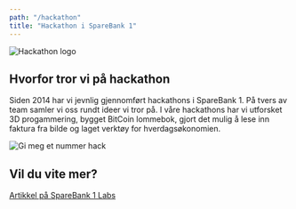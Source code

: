 ```yaml
---
path: "/hackathon"
title: "Hackathon i SpareBank 1"
---
```


![Hackathon logo](/img/Hackathon-logo.png)

## Hvorfor tror vi på hackathon
Siden 2014 har vi jevnlig gjennomført hackathons i SpareBank 1. På tvers av team samler vi oss rundt ideer vi tror på. I våre hackathons har vi utforsket 3D progammering, bygget BitCoin lommebok, gjort det mulig å lese inn faktura fra bilde og laget verktøy for hverdagsøkonomien.

![Gi meg et nummer hack](/img/Gi-meg-et-nummer_profil.jpg)

## Vil du vite mer?
[Artikkel på SpareBank 1 Labs](https://labs.sparebank1.no/2017/11/23/hvordan-rigge-til-hackathon-i-en-stor-bedrift/)

